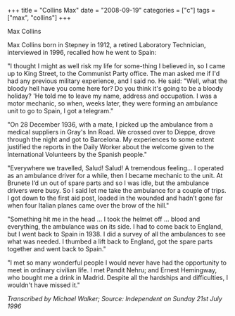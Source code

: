 +++
title = "Collins Max"
date = "2008-09-19"
categories = ["c"]
tags = ["max", "collins"]
+++

Max Collins

Max Collins born in Stepney in 1912, a retired Laboratory Technician, interviewed in 1996, recalled how he went to Spain:

"I thought I might as well risk my life for some-thing I believed in, so I came up to King Street, to the Communist Party office. The man asked me if I'd had any previous military experience, and I said no. He said: "Well, what the bloody hell have you come here for? Do you think it's going to be a bloody holiday? 'He told me to leave my name, address and occupation. I was a motor mechanic, so when, weeks later, they were forming an ambulance unit to go to Spain, I got a telegram."

"On 28 December 1936, with a mate, I picked up the ambulance from a medical suppliers in Gray's Inn Road. We crossed over to Dieppe, drove through the night and got to Barcelona. My experiences to some extent justified the reports in the Daily Worker about the welcome given to the International Volunteers by the Spanish people."

"Everywhere we travelled, Salud! Salud! A tremendous feeling... I operated as an ambulance driver for a while, then I became mechanic to the unit. At Brunete I‘d un out of spare parts and so I was idle, but the ambulance drivers were busy. So I said let me take the ambulance for a couple of trips. I got down to the first aid post, loaded in the wounded and hadn’t gone far when four Italian planes came over the brow of the hill."

"Something hit me in the head ... I took the helmet off ... blood and everything, the ambulance was on its side. I had to come back to England, but I went back to Spain in 1938. I did a survey of all the ambulances to see what was needed. I thumbed a lift back to England, got the spare parts together and went back to Spain."

"I met so many wonderful people I would never have had the opportunity to meet in ordinary civilian life. I met Pandit Nehru; and Ernest Hemingway, who bought me a drink in Madrid. Despite all the hardships and difficulties, I wouldn't have missed it."

_Transcribed by Michael Walker; Source: Independent on Sunday 21st July 1996_
